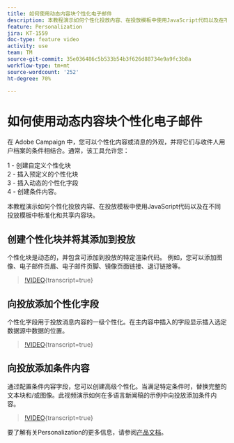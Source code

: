 ```yaml
---
title: 如何使用动态内容块个性化电子邮件
description: 本教程演示如何个性化投放内容、在投放模板中使用JavaScript代码以及在不同投放模板中标准化和共享内容块。
feature: Personalization
jira: KT-1559
doc-type: feature video
activity: use
team: TM
source-git-commit: 35e036486c5b533b54b3f626d88734e9a9fc3b8a
workflow-type: tm+mt
source-wordcount: '252'
ht-degree: 70%

---
```



# 如何使用动态内容块个性化电子邮件

在 Adobe Campaign 中，您可以个性化内容或消息的外观，并将它们与收件人用户档案的条件相结合。通常，该工具允许您：

1 - 创建自定义个性化块\
2 - 插入预定义的个性化块\
3 - 插入动态的个性化字段\
4 - 创建条件内容。

本教程演示如何个性化投放内容、在投放模板中使用JavaScript代码以及在不同投放模板中标准化和共享内容块。

## 创建个性化块并将其添加到投放

个性化块是动态的，并包含可添加到投放的特定渲染代码。 例如，您可以添加图像、电子邮件页眉、电子邮件页脚、镜像页面链接、退订链接等。

>[!VIDEO](https://video.tv.adobe.com/v/24924?quality=12&learn=on){transcript=true}

## 向投放添加个性化字段

个性化字段用于投放消息内容的一级个性化。在主内容中插入的字段显示插入选定数据源中数据的位置。

>[!VIDEO](https://video.tv.adobe.com/v/24925?quality=12&learn=on){transcript=true}

## 向投放添加条件内容

通过配置条件内容字段，您可以创建高级个性化。当满足特定条件时，替换完整的文本块和/或图像。此视频演示如何在多语言新闻稿的示例中向投放添加条件内容。

>[!VIDEO](https://video.tv.adobe.com/v/24926?quality=12&learn=on){transcript=true}

要了解有关Personalization的更多信息，请参阅[产品文档](https://experienceleague.adobe.com/docs/campaign-classic/using/sending-messages/personalizing-deliveries/about-personalization.html?lang=en)。

